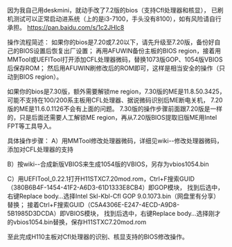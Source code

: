 因为我自己用deskmini，就动手改了7.2版的bios（支持Cfl处理器和核显），
已刷机测试可以正常启动进系统（上的是i3-7100，手头没有8100），如有风险请自行承担。
https://pan.baidu.com/s/1c2JHlc8

操作流程简述：
如果你的bios是7.20或7.20以下，请先升级至7.20版，备份好自己的BIOS设置后恢复出厂设置；
再用AFUWIN备份主板的BIOS region，接着用MMTool或UEFITool打开添加CFL处理器微码，替换1073版GOP、1054版VBIOS后保存ROM；
然后用AFUWIN刷修改后的ROM即可，这样是相当安全的操作（只动到BIOS region）。

如果你的bios是7.30版，额外需要解锁me region，7.30版的ME是11.8.50.3425，可能不支持在100/200系主板用CFL处理器、据说微码识别后ME断电关机，
7.20版的ME是11.6.0.1126不会有上面的问题。
7.30版的操作步骤前面跟7.20版是一样的，只是后面还需要人工解锁ME region，再从7.20版BIOS提取旧版ME用Intel FPT等工具导入。


具体操作步骤：
A）用MMTool修改处理器微码，详细见wiki--修改处理器微码，添加对CFL处理器的支持

B）按wiki--合成新版VBIOS来生成1054版的VBIOS，另存为vbios1054.bin

C）用UEFITool_0.22.1打开H11STXC7.20mod.rom，Ctrl+F搜索GUID（380B6B4F-1454-41F2-A6D3-61D1333E8CB4）即GOP模块，
   找到后选中，右键Replace body…选择Intel Skl-Kbl-Cfl GOP 9.0.1073.bin（网盘里有分享）替换；
   接着Ctrl+F搜索GUID（C5A4306E-E247-4ECD-A9D8-5B1985D3DCDA）即VBIOS模块，
   找到后选中，右键Replace body…选择刚才的vbios1054.bin替换，保存H11STXC7.20mod.rom

至此完成H110主板对Cfl处理器的识别、核显支持的BIOS修改操作。




